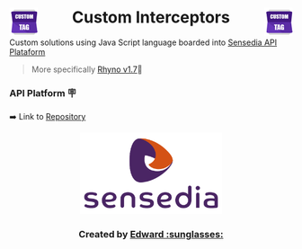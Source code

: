 <div align="center">
  <img src="/others/custom-tag.png" alt="Interceptor Logo" align="left">
  <img src="/others/custom-tag.png" alt="Interceptor Logo" align="right">
  <h1> Custom Interceptors </h1>
</div>

Custom solutions using Java Script language boarded into [Sensedia API Plataform][API-Platform]
> More specifically [Rhyno v1.7][Rhino]🦏

### API Platform 🪧
➡️ Link to [Repository][API-Repository] 

<div align="center">
  <img src="/others/sensedia-logo.png" alt="Sensedia Logo" width="50%" height="50%">
  <h3> Created by 
    <a href="https://github.com/edward-mn">Edward :sunglasses:</a>
  </h3>
</div>


<!--------------------------------- Links ------------------------------->

[API-Platform]:https://manager-treinamento.sensedia.com/api-manager/login.html#/login
[Rhino]: https://github.com/mozilla/rhino
[Edward-Github]:https://github.com/edward-mn
[API-Repository]:https://manager-treinamento.sensedia.com/api-manager/#/apis/overview/1615/revisions/22610
